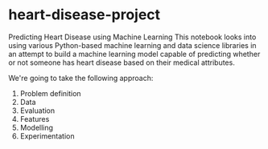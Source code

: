 # heart-disease-project
Predicting Heart Disease using Machine Learning This notebook looks into using various Python-based machine learning and data science libraries in an attempt to build a machine learning model capable of predicting whether or not someone has heart disease based on their medical attributes. 

We're going to take the following approach:

1. Problem definition
2. Data
3. Evaluation
4. Features
5. Modelling
6. Experimentation
